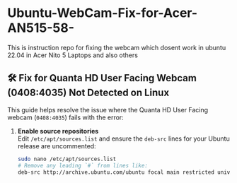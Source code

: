 # Ubuntu-WebCam-Fix-for-Acer-AN515-58-
This is instruction repo for fixing the webcam which dosent work in ubuntu 22.04 in Acer Nito 5 Laptops and also others

## 🛠 Fix for Quanta HD User Facing Webcam (0408:4035) Not Detected on Linux
This guide helps resolve the issue where the Quanta HD User Facing webcam (`0408:4035`) fails with the error:

1. **Enable source repositories**  
   Edit `/etc/apt/sources.list` and ensure the `deb-src` lines for your Ubuntu release are uncommented:
   ```bash
   sudo nano /etc/apt/sources.list
   # Remove any leading `#` from lines like:
   deb-src http://archive.ubuntu.com/ubuntu focal main restricted universe multiverse

   
